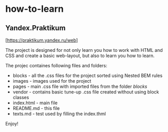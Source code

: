 # how-to-learn
## Yandex.Praktikum
[https://praktikum.yandex.ru/web]

The project is designed for not only learn you how to work with HTML and CSS and create a basic web-layout, but also to learn you how to learn.

The projec containes following files and folders:

* blocks - all the .css files for the project sorted using Nested BEM rules
* images - images used for the project
* pages - main .css file with imported files from the folder *blocks*
* vendor - contains basic tune-up .css file created without using block classes
* index.html - main file
* README.md - this file
* texts.md - test used by filling the index.thml


Enjoy!